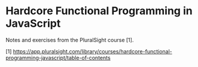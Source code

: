 # Hardcore Functional Programming in JavaScript

Notes and exercises from the PluralSight course [1].


[1] https://app.pluralsight.com/library/courses/hardcore-functional-programming-javascript/table-of-contents
